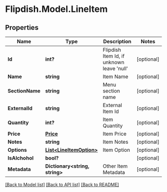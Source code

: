 # Flipdish.Model.LineItem
## Properties

Name | Type | Description | Notes
------------ | ------------- | ------------- | -------------
**Id** | **int?** | Flipdish Item Id, if unknown leave &#39;null&#39; | [optional] 
**Name** | **string** | Item Name | [optional] 
**SectionName** | **string** | Menu section name | [optional] 
**ExternalId** | **string** | External Item Id | [optional] 
**Quantity** | **int?** | Item Quantity | [optional] 
**Price** | [**Price**](Price.md) | Item Price | [optional] 
**Notes** | **string** | Item Notes | [optional] 
**Options** | [**List&lt;LineItemOption&gt;**](LineItemOption.md) | Item Option | [optional] 
**IsAlchohol** | **bool?** |  | [optional] 
**Metadata** | **Dictionary&lt;string, string&gt;** | Other Item Metadata | [optional] 

[[Back to Model list]](../README.md#documentation-for-models) [[Back to API list]](../README.md#documentation-for-api-endpoints) [[Back to README]](../README.md)

